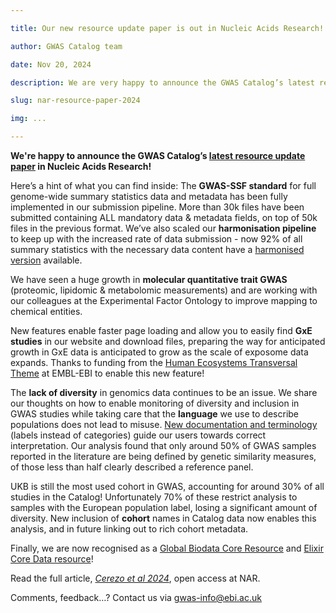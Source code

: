 ```yaml
---

title: Our new resource update paper is out in Nucleic Acids Research!

author: GWAS Catalog team

date: Nov 20, 2024

description: We are very happy to announce the GWAS Catalog’s latest resource update paper in Nucleic Acids Research! We discuss standards for reusability, sustainability and diversity, new software features, and more.... 

slug: nar-resource-paper-2024

img: ...

---
```

**We're happy to announce the GWAS Catalog’s [latest resource update paper](https://academic.oup.com/nar/advance-article/doi/10.1093/nar/gkae1070/7893318) in Nucleic Acids Research!**

<article-image src="nar-resource-paper-2024/graphical-abstract.png" alt="gwas-catalog"></article-image>

Here’s a hint of what you can find inside:
The **GWAS-SSF standard** for full genome-wide summary statistics data and metadata has been fully implemented in our submission pipeline. More than 30k files have been submitted containing ALL mandatory data & metadata fields, on top of 50k files in the previous format.  We’ve also scaled our **harmonisation pipeline** to keep up with the increased rate of data submission - now 92% of all summary statistics with the necessary data content have a [harmonised version](https://www.ebi.ac.uk/gwas/docs/methods/summary-statistics#_directories)  available. 

We have seen a huge growth in **molecular quantitative trait GWAS** (proteomic, lipidomic & metabolomic measurements) and are working with our colleagues at the Experimental Factor Ontology to improve mapping to chemical entities. 
<article-image src="nar-resource-paper-2024/Fig1.png" alt="molecular-gwas"></article-image>

New features enable faster page loading and allow you to easily find **GxE studies** in our website and download files, preparing the way for anticipated growth in GxE data is anticipated to grow as the scale of exposome data expands. Thanks to funding from the [Human Ecosystems Transversal Theme](https://www.embl.org/about/info/human-ecosystems/) at EMBL-EBI to enable this new feature!
<article-image src="nar-resource-paper-2024/Fig2.png" alt="gwas-catalog-new-software"></article-image>


The **lack of diversity** in genomics data continues to be an issue. We share our thoughts on how to enable monitoring of diversity and inclusion in GWAS studies while taking care that the **language** we use to describe populations does not lead to misuse. [New documentation and terminology](https://www.ebi.ac.uk/gwas/population-descriptors) (labels instead of categories) guide our users towards correct interpretation.
Our analysis found that only around 50% of GWAS samples reported in the literature are being defined by genetic similarity measures, of those less than half clearly described a reference panel.  
<article-image src="nar-resource-paper-2024/SupFig3.png" alt="gwas-catalog"></article-image>

UKB is still the most used cohort in GWAS, accounting for around 30% of all studies in the Catalog! Unfortunately 70% of these restrict analysis to samples with the European population label, losing a significant amount of diversity. New inclusion of **cohort** names in Catalog data now enables this analysis, and in future linking out to rich cohort metadata. 
<article-image src="nar-resource-paper-2024/Fig3.png" alt="gwas-catalog-diversity"></article-image>


Finally, we are now recognised as a [Global Biodata Core Resource](https://globalbiodata.org/what-we-do/global-core-biodata-resources/list-of-current-global-core-biodata-resources/) and [Elixir Core Data resource](https://elixir-europe.org/platforms/data/core-data-resources)!
<article-image src="nar-resource-paper-2024/core-resources.png" alt="gwas-catalog-diversity"></article-image>


Read the full article, *[Cerezo et al 2024](https://academic.oup.com/nar/advance-article/doi/10.1093/nar/gkae1070/7893318)*, open access at NAR.


Comments, feedback…? Contact us via gwas-info@ebi.ac.uk

